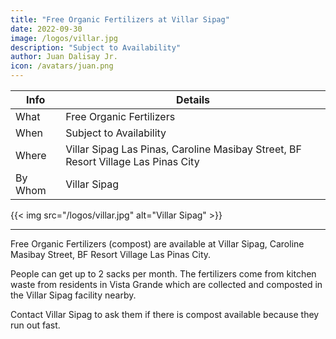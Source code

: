 ```yaml
---
title: "Free Organic Fertilizers at Villar Sipag"
date: 2022-09-30
image: /logos/villar.jpg
description: "Subject to Availability"
author: Juan Dalisay Jr.
icon: /avatars/juan.png
---
```



Info | Details 
--- | ---
What | Free Organic Fertilizers 
When | Subject to Availability
Where | Villar Sipag Las Pinas, Caroline Masibay Street, BF Resort Village Las Pinas City
By Whom | Villar Sipag

{{< img src="/logos/villar.jpg" alt="Villar Sipag" >}}

---

Free Organic Fertilizers (compost) are available at Villar Sipag, Caroline Masibay Street, BF Resort Village Las Pinas City. 

People can get up to 2 sacks per month. The fertilizers come from kitchen waste from residents in Vista Grande which are collected and composted in the Villar Sipag facility nearby. 

Contact Villar Sipag to ask them if there is compost available because they run out fast. 
